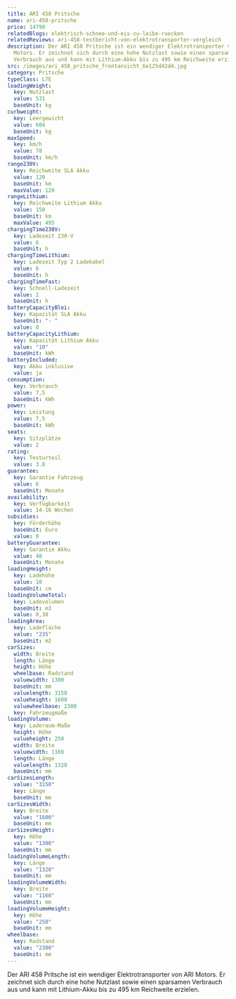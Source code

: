 ```yaml
---
title: ARI 458 Pritsche
name: ari-458-pritsche
price: 14790
relatedBlogs: elektrisch-schnee-und-eis-zu-leibe-ruecken
relatedReviews: ari-458-testbericht-von-elektrotransporter-vergleich
description: Der ARI 458 Pritsche ist ein wendiger Elektrotransporter von ARI
  Motors. Er zeichnet sich durch eine hohe Nutzlast sowie einen sparsamen
  Verbrauch aus und kann mit Lithium-Akku bis zu 495 km Reichweite erzielen.
src: /images/ari_458_pritsche_frontansicht_6e125d42d4.jpg
category: Pritsche
typeClass: L7E
loadingWeight:
  key: Nutzlast
  value: 531
  baseUnit: kg
curbweight:
  key: Leergewicht
  value: 604
  baseUnit: kg
maxSpeed:
  key: km/h
  value: 78
  baseUnit: km/h
range230V:
  key: Reichweite SLA Akku
  value: 120
  baseUnit: km
  maxValue: 120
rangeLithium:
  key: Reichweite Lithium Akku
  value: 150
  baseUnit: km
  maxValue: 495
chargingTime230V:
  key: Ladezeit 230-V
  value: 6
  baseUnit: h
chargingTimeLithium:
  key: Ladezeit Typ 2 Ladekabel
  value: 6
  baseUnit: h
chargingTimeFast:
  key: Schnell-Ladezeit
  value: 2
  baseUnit: h
batteryCapacityBlei:
  key: Kapazität SLA Akku
  baseUnit: "- "
  value: 0
batteryCapacityLithium:
  key: Kapazität Lithium Akku
  value: "10"
  baseUnit: kWh
batteryIncluded:
  key: Akku inklusive
  value: ja
consumption:
  key: Verbrauch
  value: 7,5
  baseUnit: kWh
power:
  key: Leistung
  value: 7,5
  baseUnit: kWh
seats:
  key: Sitzplätze
  value: 2
rating:
  key: Testurteil
  value: 3.8
guarantee:
  key: Garantie Fahrzeug
  value: 6
  baseUnit: Monate
availability:
  key: Verfügbarkeit
  value: 14-16 Wochen
subsidies:
  key: Förderhöhe
  baseUnit: Euro
  value: 0
batteryGuarantee:
  key: Garantie Akku
  value: 48
  baseUnit: Monate
loadingHeight:
  key: Ladehöhe
  value: 10
  baseUnit: cm
loadingVolumeTotal:
  key: Ladevolumen
  baseUnit: m3
  value: 0,38
loadingArea:
  key: Ladefläche
  value: "235"
  baseUnit: m2
carSizes:
  width: Breite
  length: Länge
  height: Höhe
  wheelbase: Radstand
  valuewidth: 1300
  baseUnit: mm
  valuelength: 3150
  valueheight: 1600
  valuewheelbase: 2300
  key: Fahrzeugmaße
loadingVolume:
  key: Laderaum-Maße
  height: Höhe
  valueheight: 250
  width: Breite
  valuewidth: 1160
  length: Länge
  valuelength: 1320
  baseUnit: mm
carSizesLength:
  value: "3150"
  key: Länge
  baseUnit: mm
carSizesWidth:
  key: Breite
  value: "1600"
  baseUnit: mm
carSizesHeight:
  key: Höhe
  value: "1300"
  baseUnit: mm
loadingVolumeLength:
  key: Länge
  value: "1320"
  baseUnit: mm
loadingVolumeWidth:
  key: Breite
  value: "1160"
  baseUnit: mm
loadingVolumeHeight:
  key: Höhe
  value: "250"
  baseUnit: mm
wheelbase:
  key: Radstand
  value: "2300"
  baseUnit: mm
---
```


Der ARI 458 Pritsche ist ein wendiger Elektrotransporter von ARI Motors. Er zeichnet sich durch eine hohe Nutzlast sowie einen sparsamen Verbrauch aus und kann mit Lithium-Akku bis zu 495 km Reichweite erzielen.
